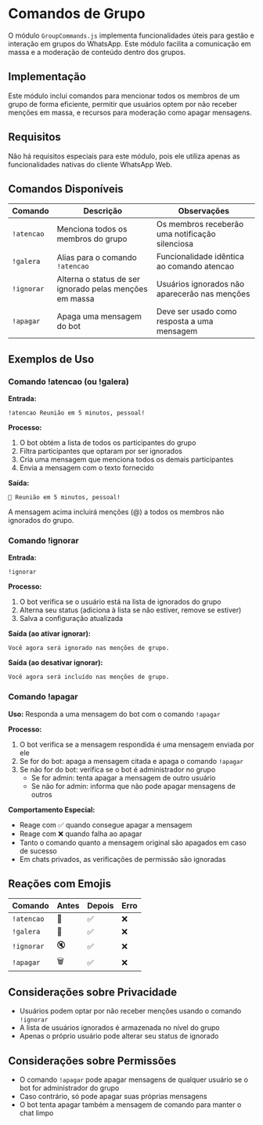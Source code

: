 # Comandos de Grupo

O módulo `GroupCommands.js` implementa funcionalidades úteis para gestão e interação em grupos do WhatsApp. Este módulo facilita a comunicação em massa e a moderação de conteúdo dentro dos grupos.

## Implementação

Este módulo inclui comandos para mencionar todos os membros de um grupo de forma eficiente, permitir que usuários optem por não receber menções em massa, e recursos para moderação como apagar mensagens.

## Requisitos

Não há requisitos especiais para este módulo, pois ele utiliza apenas as funcionalidades nativas do cliente WhatsApp Web.

## Comandos Disponíveis

| Comando | Descrição | Observações |
|---------|-----------|-------------|
| `!atencao` | Menciona todos os membros do grupo | Os membros receberão uma notificação silenciosa |
| `!galera` | Alias para o comando `!atencao` | Funcionalidade idêntica ao comando atencao |
| `!ignorar` | Alterna o status de ser ignorado pelas menções em massa | Usuários ignorados não aparecerão nas menções |
| `!apagar` | Apaga uma mensagem do bot | Deve ser usado como resposta a uma mensagem |

## Exemplos de Uso

### Comando !atencao (ou !galera)

**Entrada:**
```
!atencao Reunião em 5 minutos, pessoal!
```

**Processo:**
1. O bot obtém a lista de todos os participantes do grupo
2. Filtra participantes que optaram por ser ignorados
3. Cria uma mensagem que menciona todos os demais participantes
4. Envia a mensagem com o texto fornecido

**Saída:**
```
🚨 Reunião em 5 minutos, pessoal!
```
A mensagem acima incluirá menções (@) a todos os membros não ignorados do grupo.

### Comando !ignorar

**Entrada:**
```
!ignorar
```

**Processo:**
1. O bot verifica se o usuário está na lista de ignorados do grupo
2. Alterna seu status (adiciona à lista se não estiver, remove se estiver)
3. Salva a configuração atualizada

**Saída (ao ativar ignorar):**
```
Você agora será ignorado nas menções de grupo.
```

**Saída (ao desativar ignorar):**
```
Você agora será incluído nas menções de grupo.
```

### Comando !apagar

**Uso:**
Responda a uma mensagem do bot com o comando `!apagar`

**Processo:**
1. O bot verifica se a mensagem respondida é uma mensagem enviada por ele
2. Se for do bot: apaga a mensagem citada e apaga o comando `!apagar`
3. Se não for do bot: verifica se o bot é administrador no grupo
   - Se for admin: tenta apagar a mensagem de outro usuário
   - Se não for admin: informa que não pode apagar mensagens de outros

**Comportamento Especial:**
- Reage com ✅ quando consegue apagar a mensagem
- Reage com ❌ quando falha ao apagar
- Tanto o comando quanto a mensagem original são apagados em caso de sucesso
- Em chats privados, as verificações de permissão são ignoradas

## Reações com Emojis

| Comando | Antes | Depois | Erro |
|---------|-------|--------|------|
| `!atencao` | 📢 | ✅ | ❌ |
| `!galera` | 📢 | ✅ | ❌ |
| `!ignorar` | 🔇 | ✅ | ❌ |
| `!apagar` | 🗑️ | ✅ | ❌ |

## Considerações sobre Privacidade

- Usuários podem optar por não receber menções usando o comando `!ignorar`
- A lista de usuários ignorados é armazenada no nível do grupo
- Apenas o próprio usuário pode alterar seu status de ignorado

## Considerações sobre Permissões

- O comando `!apagar` pode apagar mensagens de qualquer usuário se o bot for administrador do grupo
- Caso contrário, só pode apagar suas próprias mensagens
- O bot tenta apagar também a mensagem de comando para manter o chat limpo